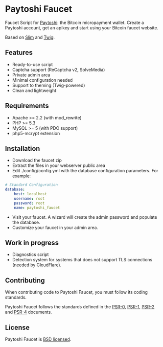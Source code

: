 Paytoshi Faucet
========================================================

Faucet Script for [Paytoshi](https://paytoshi.org): the Bitcoin micropayment wallet. 
Create a Paytoshi account, get an apikey and start using your Bitcoin faucet website.


Based on [Slim](http://github.com/codeguy/Slim) and [Twig](https://github.com/fabpot/Twig).

## Features
* Ready-to-use script
* Captcha support (ReCaptcha v2, SolveMedia)
* Private admin area
* Minimal configuration needed
* Support to theming (Twig-powered)
* Clean and lightweight

## Requirements
* Apache >= 2.2 (with mod_rewrite)
* PHP >= 5.3
* MySQL >= 5 (with PDO support)
* php5-mcrypt extension

## Installation
* Download the faucet zip
* Extract the files in your webserver public area
* Edit ./config/config.yml with the database configuration parameters. For example:
``` yaml
# Standard Configuration
database:
    host: localhost
    username: root
    password: root
    name: paytoshi_faucet
```
* Visit your faucet. A wizard will create the admin password and populate the database. 
* Customize your faucet in your admin area.

## Work in progress
* Diagnostics script
* Detection system for systems that does not support TLS connections (needed by CloudFlare).

## Contributing
When contributing code to Paytoshi Faucet, you must follow its coding standards.

Paytoshi Faucet follows the standards defined in the [PSR-0](http://www.php-fig.org/psr/psr-0/),
[PSR-1](http://www.php-fig.org/psr/psr-1/), [PSR-2](http://www.php-fig.org/psr/psr-2/) and
[PSR-4](http://www.php-fig.org/psr/psr-4/) documents.

## License
Paytoshi Faucet is [BSD licensed](./LICENSE).
